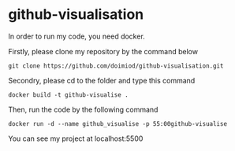 # github-visualisation

In order to run my code, you need docker.

Firstly, please clone my repository by the command below
```
git clone https://github.com/doimiod/github-visualisation.git
```

Secondry, please cd to the folder and type this command
```
docker build -t github-visualise .
```
Then, run the code by the following command
```
docker run -d --name github_visualise -p 55:00github-visualise
```

You can see my project at localhost:5500
